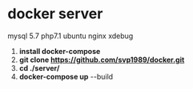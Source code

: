 # docker server
mysql 5.7 php7.1 ubuntu nginx xdebug

1. **install docker-compose** 
2. **git clone https://github.com/svp1989/docker.git**
3. **cd ./server/**
4. **docker-compose up** --build
